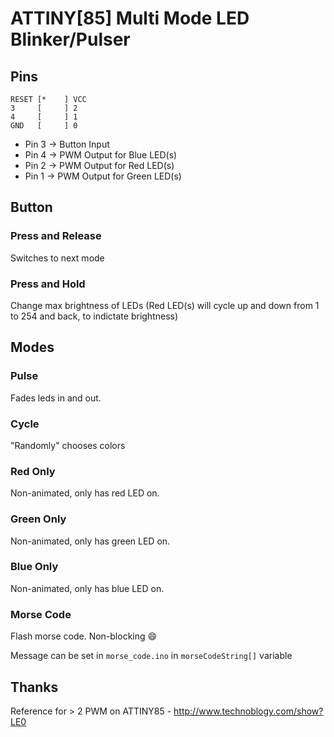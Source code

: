 # ATTINY[85] Multi Mode LED Blinker/Pulser

## Pins
``` text
RESET [*    ] VCC
3     [     ] 2
4     [     ] 1
GND   [     ] 0
```

* Pin 3 -> Button Input
* Pin 4 -> PWM Output for Blue LED(s)
* Pin 2 -> PWM Output for Red LED(s)
* Pin 1 -> PWM Output for Green LED(s)

## Button
### Press and Release
Switches to next mode
### Press and Hold
Change max brightness of LEDs (Red LED(s) will cycle up and down from 1 to 254 and back, to indictate brightness)

## Modes
### Pulse
Fades leds in and out.
### Cycle
"Randomly" chooses colors
### Red Only
Non-animated, only has red LED on.
### Green Only
Non-animated, only has green LED on.
### Blue Only
Non-animated, only has blue LED on.
### Morse Code
Flash morse code. Non-blocking :smile:

Message can be set in `morse_code.ino` in `morseCodeString[]` variable

## Thanks
Reference for > 2 PWM on ATTINY85 - http://www.technoblogy.com/show?LE0
